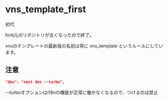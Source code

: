 # vns_template_first
初代

fork元のリポジトリが古くなったので終了。

vnsのテンプレートの最新版の名前は常に
vns_template
というルールにしています。

## 注意

```package.json
"dev": "next dev --turbo",

```

--turboオプションはi18nの機能が正常に働かなくなるので、つけるのは禁止
